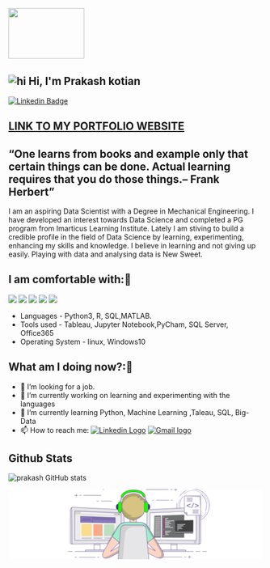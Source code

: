 <!--
**PRAKASH KOTIAN** is a ✨ _special_ ✨ repository because its `README.md` (this file) appears on your GitHub profile.

Here are some ideas to get you started:

- 🔭 I’m currently working on ...
- 🌱 I’m currently learning ...
- 👯 I’m looking to collaborate on ...
- 🤔 I’m looking for help with ...
- 💬 Ask me about ...
- 📫 How to reach me: ...
- 😄 Pronouns: ...
- ⚡ Fun fact: ...
-->




<p align="left">
 <img src="https://media1.giphy.com/media/hVsHKwMm3ytVYDNBQy/giphy.gif?cid=790b761163618ed520bf043c598b5b839c1a0de8b80dfd55&rid=giphy.gif&ct=ts" height="100" width="150">
</p> 

##  <img src="https://user-images.githubusercontent.com/1303154/88677602-1635ba80-d120-11ea-84d8-d263ba5fc3c0.gif" width="28px" alt="hi"> Hi, I'm Prakash kotian


[![Linkedin Badge](https://img.shields.io/badge/linkedin-%230077B5.svg?&style=for-the-badge&logo=linkedin&logoColor=white)](https://www.linkedin.com/in/prakash-kotian-6ba1b5171/)
<h2><a href="https://kotianprakash.github.io/Portfolio-website/">LINK TO MY PORTFOLIO WEBSITE</a></h2>	


## “One learns from books and example only that certain things can be done. Actual learning requires that you do those things.– Frank Herbert” 

I am an aspiring Data Scientist with a Degree in Mechanical Engineering. I have developed an interest towards Data Science and completed a PG program from Imarticus Learning Institute. Lately I am stiving to build a credible profile in the field of Data Science by learning, experimenting, enhancing my skills and knowledge.
I believe in learning and not giving up easily. Playing with data and analysing data is New Sweet.

## I am comfortable with::rainbow:
<code><img height="50" src="https://www.vectorlogo.zone/logos/python/python-ar21.svg"></code>
<code><img height="50" src="https://github.com/AwesomeLogos/logomono/blob/gh-pages/logos/tableau-software.svg"></code>
<code><img height="50" src="https://www.svgrepo.com/show/303229/microsoft-sql-server-logo.svg"></code>
<code><img height="50" src="https://www.vectorlogo.zone/logos/github/github-ar21.svg"></code>
<code><img height="50" src="https://www.vectorlogo.zone/logos/jupyter/jupyter-ar21.svg"></code>

- Languages - Python3, R, SQL,MATLAB.
- Tools used - Tableau, Jupyter Notebook,PyCham, SQL Server,  Office365
- Operating System - linux, Windows10

## What am I doing now?::rocket:
- 🤔 I’m looking for a job.
- 🔭 I’m currently working on learning and experimenting with the languages
- 🌱 I’m currently learning Python, Machine Learning ,Taleau, SQL, Big-Data
- 📫 How to reach me: [<img src="https://github.com/TheDudeThatCode/TheDudeThatCode/blob/master/Assets/Linkedin.svg" alt="Linkedin Logo" height="20">](https://www.linkedin.com/in/prakash-kotian-6ba1b5171/) [<img src="https://github.com/TheDudeThatCode/TheDudeThatCode/blob/master/Assets/Gmail.svg" alt="Gmail logo" height="20">](mailto:kotianprakash5@gmail.com)

## Github Stats
![prakash GitHub stats](https://github-readme-stats.vercel.app/api?username=kotianprakash&show_icons=true&theme=radical)
 

<p align="center">
 <img src=https://raw.githubusercontent.com/leorrose/leorrose/master/readme_header.gif "Header">
</p> 
